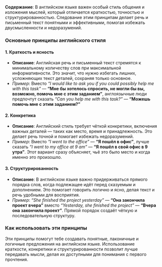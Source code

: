 **Содержание**: В английском языке важен особый стиль общения и изложения мыслей, который отличается краткостью, точностью и структурированностью. Следование этим принципам делает речь и письменный текст понятными и эффективными, помогая избежать двусмысленности и недоразумений.

### Основные принципы английского стиля
#### 1. Краткость и ясность

- **Описание**: Английская речь и письменный текст стремятся к минимальному количеству слов при максимальной информативности. Это значит, что нужно избегать лишних, усложняющих текст деталей, сохраняя только основное.
- _Пример_: Вместо _“I would like to ask you if you could possibly help me with this task”_ — **“Мне бы хотелось спросить, не могли бы вы, возможно, помочь мне с этим заданием”**, англоязычные люди предпочтут сказать _“Can you help me with this task?”_ — **“Можешь помочь мне с этим заданием?”**

#### 2. Конкретика

- **Описание**: Английский стиль требует чёткой конкретики, включения важных деталей — таких как место, время и принадлежность. Это делает речь точной и помогает избежать недоразумений.
- _Пример_: Вместо _“I went to the office”_ — **“Я пошёл в офис”**, лучше сказать _“I went to my office at 9 am”_ — **“Я пошёл в свой офис в 9 утра”**. Этот вариант сразу объясняет, чьё это было место и когда именно это произошло.

#### 3. Структурированность

- **Описание**: В английском языке важно придерживаться прямого порядка слов, когда подлежащее идёт перед сказуемым и дополнением. Это помогает говорить логично и ясно, делая текст и речь удобными для восприятия.
- _Пример_: _“She finished the project yesterday”_ — **“Она закончила проект вчера”** вместо _“Yesterday, she finished the project”_ — **“Вчера она закончила проект”**. Прямой порядок создаёт чёткую и последовательную структуру.

### Как использовать эти принципы

Эти принципы помогут тебе создавать понятные, лаконичные и логичные предложения на английском языке. Использование краткости, конкретики и структурированности позволит лучше передавать мысли, делая их доступными для понимания с первого прочтения.
